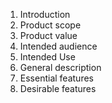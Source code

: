 1. Introduction 
2. Product scope
3. Product value
4. Intended audience
5. Intended Use
6. General description
7. Essential features
8. Desirable features
